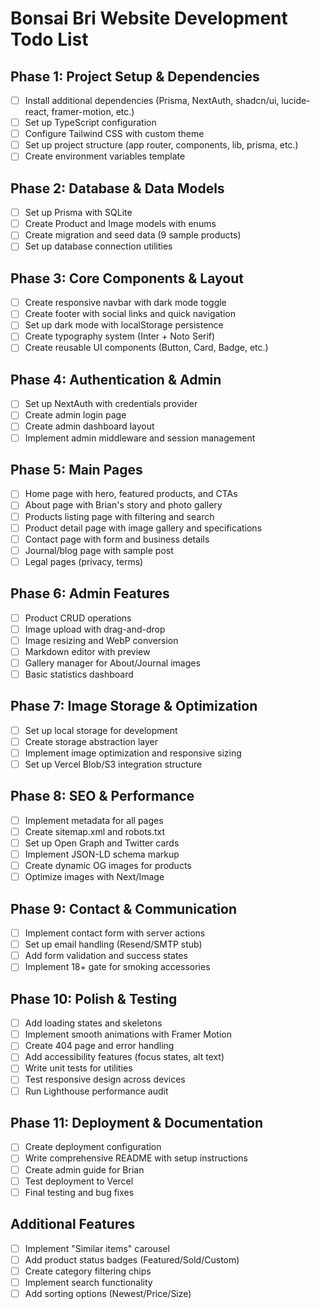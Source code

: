 # Bonsai Bri Website Development Todo List

## Phase 1: Project Setup & Dependencies
- [ ] Install additional dependencies (Prisma, NextAuth, shadcn/ui, lucide-react, framer-motion, etc.)
- [ ] Set up TypeScript configuration
- [ ] Configure Tailwind CSS with custom theme
- [ ] Set up project structure (app router, components, lib, prisma, etc.)
- [ ] Create environment variables template

## Phase 2: Database & Data Models
- [ ] Set up Prisma with SQLite
- [ ] Create Product and Image models with enums
- [ ] Create migration and seed data (9 sample products)
- [ ] Set up database connection utilities

## Phase 3: Core Components & Layout
- [ ] Create responsive navbar with dark mode toggle
- [ ] Create footer with social links and quick navigation
- [ ] Set up dark mode with localStorage persistence
- [ ] Create typography system (Inter + Noto Serif)
- [ ] Create reusable UI components (Button, Card, Badge, etc.)

## Phase 4: Authentication & Admin
- [ ] Set up NextAuth with credentials provider
- [ ] Create admin login page
- [ ] Create admin dashboard layout
- [ ] Implement admin middleware and session management

## Phase 5: Main Pages
- [ ] Home page with hero, featured products, and CTAs
- [ ] About page with Brian's story and photo gallery
- [ ] Products listing page with filtering and search
- [ ] Product detail page with image gallery and specifications
- [ ] Contact page with form and business details
- [ ] Journal/blog page with sample post
- [ ] Legal pages (privacy, terms)

## Phase 6: Admin Features
- [ ] Product CRUD operations
- [ ] Image upload with drag-and-drop
- [ ] Image resizing and WebP conversion
- [ ] Markdown editor with preview
- [ ] Gallery manager for About/Journal images
- [ ] Basic statistics dashboard

## Phase 7: Image Storage & Optimization
- [ ] Set up local storage for development
- [ ] Create storage abstraction layer
- [ ] Implement image optimization and responsive sizing
- [ ] Set up Vercel Blob/S3 integration structure

## Phase 8: SEO & Performance
- [ ] Implement metadata for all pages
- [ ] Create sitemap.xml and robots.txt
- [ ] Set up Open Graph and Twitter cards
- [ ] Implement JSON-LD schema markup
- [ ] Create dynamic OG images for products
- [ ] Optimize images with Next/Image

## Phase 9: Contact & Communication
- [ ] Implement contact form with server actions
- [ ] Set up email handling (Resend/SMTP stub)
- [ ] Add form validation and success states
- [ ] Implement 18+ gate for smoking accessories

## Phase 10: Polish & Testing
- [ ] Add loading states and skeletons
- [ ] Implement smooth animations with Framer Motion
- [ ] Create 404 page and error handling
- [ ] Add accessibility features (focus states, alt text)
- [ ] Write unit tests for utilities
- [ ] Test responsive design across devices
- [ ] Run Lighthouse performance audit

## Phase 11: Deployment & Documentation
- [ ] Create deployment configuration
- [ ] Write comprehensive README with setup instructions
- [ ] Create admin guide for Brian
- [ ] Test deployment to Vercel
- [ ] Final testing and bug fixes

## Additional Features
- [ ] Implement "Similar items" carousel
- [ ] Add product status badges (Featured/Sold/Custom)
- [ ] Create category filtering chips
- [ ] Implement search functionality
- [ ] Add sorting options (Newest/Price/Size)
